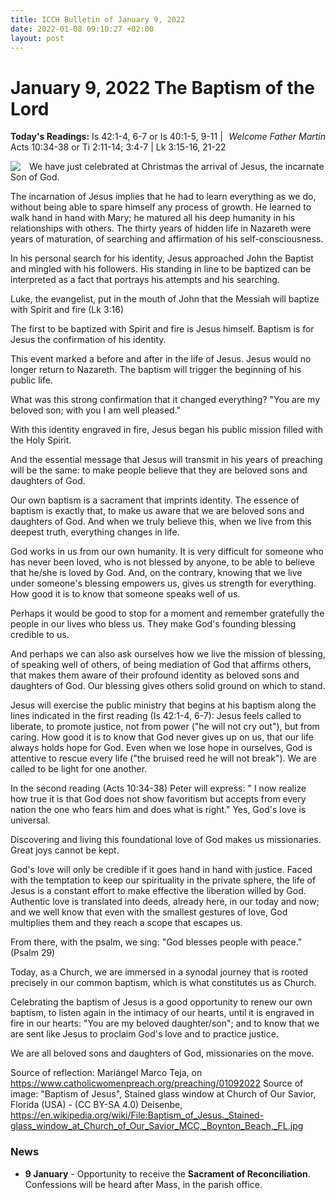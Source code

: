 ```yaml
---
title: ICCH Bulletin of January 9, 2022
date: 2022-01-08 09:10:27 +02:00
layout: post
---
```


# January 9, 2022 The Baptism of the Lord
<span style="float: right"><em>Welcome Father Martin</em></span>
**Today's Readings:** Is 42:1-4, 6-7 or Is 40:1-5, 9-11 | Acts 10:34-38 or Ti 2:11-14; 3:4-7 | Lk 3:15-16, 21-22


<img style="float: left; margin-right: 1em;" src="https://upload.wikimedia.org/wikipedia/commons/thumb/8/85/Baptism_of_Jesus._Stained-glass_window_at_Church_of_Our_Savior_MCC%2C_Boynton_Beach%2C_FL.jpg/717px-Baptism_of_Jesus._Stained-glass_window_at_Church_of_Our_Savior_MCC%2C_Boynton_Beach%2C_FL.jpg">

We have just celebrated at Christmas the arrival of Jesus, the incarnate Son of God.

The incarnation of Jesus implies that he had to learn everything as we do, without being able to spare himself any process of growth. He learned to walk hand in hand with Mary; he matured all his deep humanity in his relationships with others. The thirty years of hidden life in Nazareth were years of maturation, of searching and affirmation of his self-consciousness.

In his personal search for his identity, Jesus approached John the Baptist and mingled with his followers. His standing in line to be baptized can be interpreted as a fact that portrays his attempts and his searching.

Luke, the evangelist, put in the mouth of John that the Messiah will baptize with Spirit and fire (Lk 3:16)

The first to be baptized with Spirit and fire is Jesus himself. Baptism is for Jesus the confirmation of his identity.

This event marked a before and after in the life of Jesus. Jesus would no longer return to Nazareth. The baptism will trigger the beginning of his public life.

What was this strong confirmation that it changed everything? "You are my beloved son; with you I am well pleased."

With this identity engraved in fire, Jesus began his public mission filled with the Holy Spirit.

And the essential message that Jesus will transmit in his years of preaching will be the same: to make people believe that they are beloved sons and daughters of God.

Our own baptism is a sacrament that imprints identity. The essence of baptism is exactly that, to make us aware that we are beloved sons and daughters of God. And when we truly believe this, when we live from this deepest truth, everything changes in life.

God works in us from our own humanity. It is very difficult for someone who has never been loved, who is not blessed by anyone, to be able to believe that he/she is loved by God. And, on the contrary, knowing that we live under someone's blessing empowers us, gives us strength for everything. How good it is to know that someone speaks well of us.

Perhaps it would be good to stop for a moment and remember gratefully the people in our lives who bless us. They make God's founding blessing credible to us.

And perhaps we can also ask ourselves how we live the mission of blessing, of speaking well of others, of being mediation of God that affirms others, that makes them aware of their profound identity as beloved sons and daughters of God. Our blessing gives others solid ground on which to stand.

Jesus will exercise the public ministry that begins at his baptism along the lines indicated in the first reading (Is 42:1-4, 6-7): Jesus feels called to liberate, to promote justice, not from power ("he will not cry out"), but from caring. How good it is to know that God never gives up on us, that our life always holds hope for God. Even when we lose hope in ourselves, God is attentive to rescue every life ("the bruised reed he will not break"). We are called to be light for one another.

In the second reading (Acts 10:34-38) Peter will express: " I now realize how true it is that God does not show favoritism but accepts from every nation the one who fears him and does what is right." Yes, God's love is universal.

Discovering and living this foundational love of God makes us missionaries. Great joys cannot be kept.

God's love will only be credible if it goes hand in hand with justice. Faced with the temptation to keep our spirituality in the private sphere, the life of Jesus is a constant effort to make effective the liberation willed by God. Authentic love is translated into deeds, already here, in our today and now; and we well know that even with the smallest gestures of love, God multiplies them and they reach a scope that escapes us.

From there, with the psalm, we sing: "God blesses people with peace.” (Psalm 29)

Today, as a Church, we are immersed in a synodal journey that is rooted precisely in our common baptism, which is what constitutes us as Church.

Celebrating the baptism of Jesus is a good opportunity to renew our own baptism, to listen again in the intimacy of our hearts, until it is engraved in fire in our hearts: "You are my beloved daughter/son"; and to know that we are sent like Jesus to proclaim God's love and to practice justice.

We are all beloved sons and daughters of God, missionaries on the move.

Source of reflection: Mariángel Marco Teja, on https://www.catholicwomenpreach.org/preaching/01092022
Source of image: "Baptism of Jesus", Stained glass window at Church of Our Savior, Florida (USA) - (CC BY-SA 4.0) Deisenbe, https://en.wikipedia.org/wiki/File:Baptism_of_Jesus._Stained-glass_window_at_Church_of_Our_Savior_MCC,_Boynton_Beach,_FL.jpg

### News 

* **9 January** - Opportunity to receive the **Sacrament of Reconciliation**. Confessions will be heard after Mass, in the parish office.
